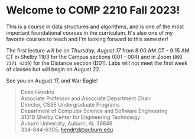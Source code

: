 
# Welcome to COMP 2210 Fall 2023!

This is a course in data structures and algorithms, and is one of the most
important foundational courses in the curriculum. It's also one of my favorite
courses to teach and I'm looking forward to this semester!  

The first lecture will be on *Thursday, August 17* from 8:00 AM CT - 9:15 AM CT
in Shelby 1103 for the Campus sections (001 - 004) and in Zoom (`893 7371 4219`)
for the Distance section (D01). Labs will not meet the first week of classes but
will begin on August 22.

See you on August 17, and War Eagle!


> Dean Hendrix  
> Associate Professor and Associate Department Chair  
> Director, CSSE Undergraduate Programs  
> Department of Computer Science and Software Engineering  
> 3101D Shelby Center for Engineering Technology  
> Auburn University, Auburn, AL 36849  
> 334-844-6305, hendrtd@auburn.edu  


